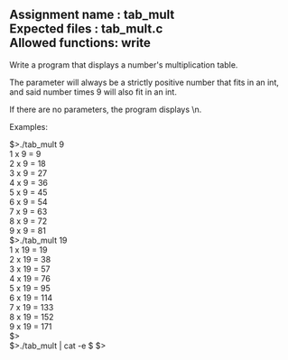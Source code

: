 Assignment name  : tab_mult  
Expected files   : tab_mult.c  
Allowed functions: write  
--------------------------------------------------------------------------------

Write a program that displays a number's multiplication table.

The parameter will always be a strictly positive number that fits in an int,
and said number times 9 will also fit in an int.

If there are no parameters, the program displays \n.

Examples:  

$>./tab_mult 9  
1 x 9 = 9  
2 x 9 = 18  
3 x 9 = 27  
4 x 9 = 36  
5 x 9 = 45  
6 x 9 = 54  
7 x 9 = 63  
8 x 9 = 72  
9 x 9 = 81  
$>./tab_mult 19  
1 x 19 = 19  
2 x 19 = 38  
3 x 19 = 57  
4 x 19 = 76  
5 x 19 = 95  
6 x 19 = 114  
7 x 19 = 133  
8 x 19 = 152  
9 x 19 = 171  
$>  
$>./tab_mult | cat -e
$
$>  
